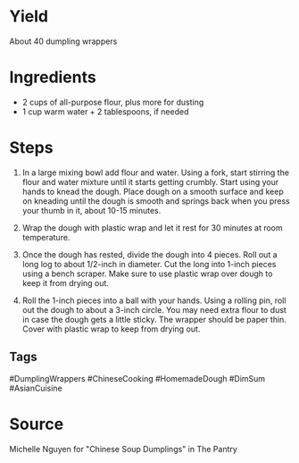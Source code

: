 # Yield

About 40 dumpling wrappers

# Ingredients

- 2 cups of all-purpose flour, plus more for dusting
- 1 cup warm water + 2 tablespoons, if needed

# Steps

1. In a large mixing bowl add flour and water. Using a fork, start stirring the flour and water mixture until it starts getting crumbly. Start using your hands to knead the dough. Place dough on a smooth surface and keep on kneading until the dough is smooth and springs back when you press your thumb in it, about 10-15 minutes.
    
2. Wrap the dough with plastic wrap and let it rest for 30 minutes at room temperature.
    
3. Once the dough has rested, divide the dough into 4 pieces. Roll out a long log to about 1/2-inch in diameter. Cut the long into 1-inch pieces using a bench scraper. Make sure to use plastic wrap over dough to keep it from drying out.
    
4. Roll the 1-inch pieces into a ball with your hands. Using a rolling pin, roll out the dough to about a 3-inch circle. You may need extra flour to dust in case the dough gets a little sticky. The wrapper should be paper thin. Cover with plastic wrap to keep from drying out.

## Tags

#DumplingWrappers #ChineseCooking #HomemadeDough #DimSum #AsianCuisine
# Source
Michelle Nguyen for "Chinese Soup Dumplings" in The Pantry